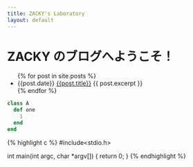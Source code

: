 ```yaml
---
title: ZACKY's Laboratory
layout: default
---
```

# ZACKY のブログへようこそ！

<!--[ビジョンとミッション](/vision-mission.html)-->

<ul>
	{% for post in site.posts %}
		<li>
			{{post.date}}
			<a href="{{ post.url }}"> {{post.title}}</a>
			{{ post.excerpt }}
		</li>
	{% endfor %}
</ul>

```ruby
class A
  def one
    1
  end
end
```

{% highlight c %}
#include<stdio.h>

int main(int argc, char *argv[]) {
	return 0;
}
{% endhighlight %}
